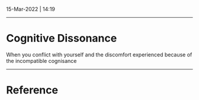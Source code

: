 15-Mar-2022 | 14:19


---
# Cognitive Dissonance

When you conflict with yourself and the discomfort experienced because of the incompatible cognisance 


---
# Reference
